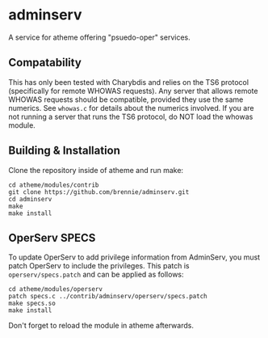 adminserv
=========

A service for atheme offering "psuedo-oper" services.

Compatability
-------------

This has only been tested with Charybdis and relies on the TS6 protocol
(specifically for remote WHOWAS requests). Any server that allows remote WHOWAS
requests should be compatible, provided they use the same numerics. See
`whowas.c` for details about the numerics involved. If you are not running a
server that runs the TS6 protocol, do NOT load the whowas module.

Building & Installation
-----------------------

Clone the repository inside of atheme and run make:

````
cd atheme/modules/contrib
git clone https://github.com/brennie/adminserv.git
cd adminserv
make
make install
````

OperServ SPECS
--------------

To update OperServ to add privilege information from AdminServ, you must patch
OperServ to include the privileges. This patch is `operserv/specs.patch` and
can be applied as follows:

````
cd atheme/modules/operserv
patch specs.c ../contrib/adminserv/operserv/specs.patch
make specs.so
make install
````

Don't forget to reload the module in atheme afterwards.
